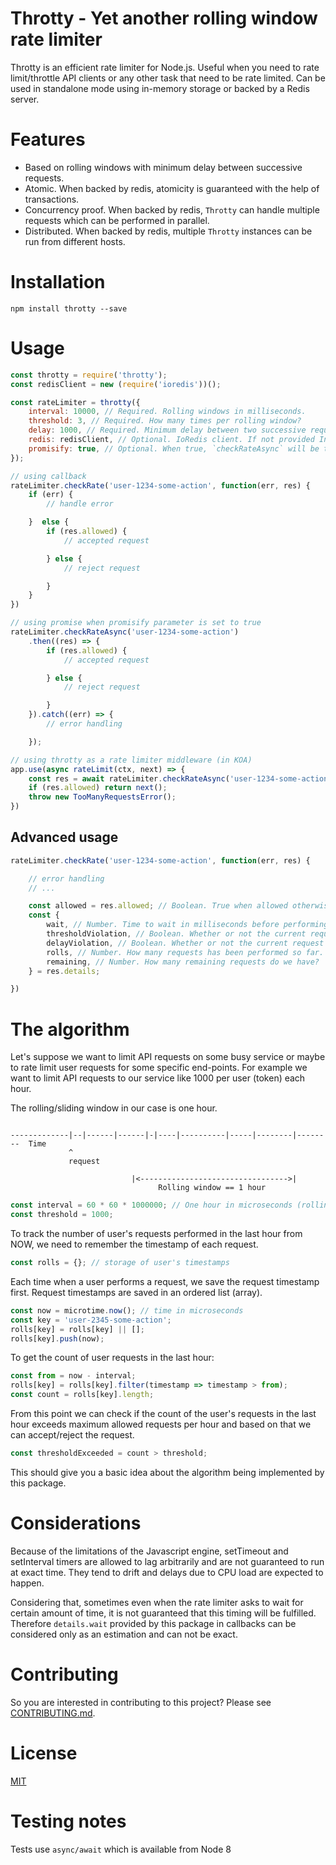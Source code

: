 # Throtty - Yet another rolling window rate limiter

Throtty is an efficient rate limiter for Node.js. Useful when you need to rate limit/throttle
API clients or any other task that need to be rate limited. Can be used in standalone mode using in-memory storage or
backed by a Redis server.

# Features

* Based on rolling windows with minimum delay between successive requests.
* Atomic. When backed by redis, atomicity is guaranteed with the help of transactions.
* Concurrency proof. When backed by redis, `Throtty` can handle multiple requests which can be performed in parallel.
* Distributed. When backed by redis, multiple `Throtty` instances can be run from different hosts.

# Installation

```text
npm install throtty --save
```

# Usage

````javascript
const throtty = require('throtty');
const redisClient = new (require('ioredis'))();

const rateLimiter = throtty({
    interval: 10000, // Required. Rolling windows in milliseconds.
    threshold: 3, // Required. How many times per rolling window?
    delay: 1000, // Required. Minimum delay between two successive requests in milliseconds.
    redis: redisClient, // Optional. IoRedis client. If not provided In-memory storage is used.
    promisify: true, // Optional. When true, `checkRateAsync` will be the promisified version of `checkRate`.
});

// using callback
rateLimiter.checkRate('user-1234-some-action', function(err, res) {
    if (err) {
        // handle error

    }  else {
        if (res.allowed) {
            // accepted request

        } else {
            // reject request

        }
    }
})

// using promise when promisify parameter is set to true
rateLimiter.checkRateAsync('user-1234-some-action')
    .then((res) => {
        if (res.allowed) {
            // accepted request

        } else {
            // reject request

        }
    }).catch((err) => {
        // error handling

    });

// using throtty as a rate limiter middleware (in KOA)
app.use(async rateLimit(ctx, next) => {
    const res = await rateLimiter.checkRateAsync('user-1234-some-action');
    if (res.allowed) return next();
    throw new TooManyRequestsError();
})

````

## Advanced usage

```javascript
rateLimiter.checkRate('user-1234-some-action', function(err, res) {

    // error handling
    // ...

    const allowed = res.allowed; // Boolean. True when allowed otherwise false.
    const {
        wait, // Number. Time to wait in milliseconds before performing a new request.
        thresholdViolation, // Boolean. Whether or not the current request was rejected because of threshold violation.
        delayViolation, // Boolean. Whether or not the current request was rejected because of delay violation.
        rolls, // Number. How many requests has been performed so far.
        remaining, // Number. How many remaining requests do we have?
    } = res.details;

})
````

# The algorithm

Let's suppose we want to limit API requests on some busy service or maybe to rate limit user requests for some specific
end-points. For example we want to limit API requests to our service like 1000 per user (token) each hour.

The rolling/sliding window in our case is one hour.

```text

-------------|--|------|------|-|----|----------|-----|--------|--------  Time
             ^
             request

                           |<--------------------------------->|
                                 Rolling window == 1 hour

```

```javascript
const interval = 60 * 60 * 1000000; // One hour in microseconds (rolling window)
const threshold = 1000;
```

To track the number of user's requests performed in the last hour from NOW, we need to remember the timestamp of each
 request.

```javascript
const rolls = {}; // storage of user's timestamps
```

Each time when a user performs a request, we save the request timestamp first. Request timestamps are saved in an
ordered list (array).

```javascript
const now = microtime.now(); // time in microseconds
const key = 'user-2345-some-action';
rolls[key] = rolls[key] || [];
rolls[key].push(now);
```

To get the count of user requests in the last hour:

```javascript
const from = now - interval;
rolls[key] = rolls[key].filter(timestamp => timestamp > from);
const count = rolls[key].length;
```

From this point we can check if the count of the user's requests in the last hour exceeds maximum allowed
requests per hour and based on that we can accept/reject the request.

```javascript
const thresholdExceeded = count > threshold;
```

This should give you a basic idea about the algorithm being implemented by this package.

# Considerations

Because of the limitations of the Javascript engine, setTimeout and setInterval timers are allowed to lag
arbitrarily and are not guaranteed to run at exact time. They tend to drift and delays due to CPU load are expected to
happen.

Considering that, sometimes even when the rate limiter asks to wait for certain amount of time, it is not
guaranteed that this timing will be fulfilled. Therefore `details.wait` provided by this package in callbacks can be
considered only as an estimation and can not be exact.

# Contributing

So you are interested in contributing to this project? Please see [CONTRIBUTING.md](https://github.com/weyoss/guidelines/blob/master/CONTRIBUTIONS.md).

# License

[MIT](https://github.com/weyoss/throtty/blob/master/LICENSE)

# Testing notes

Tests use `async/await` which is available from Node 8
